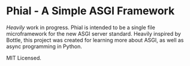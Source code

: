 Phial - A Simple ASGI Framework
=====

_Heavily_ work in progress. Phial is intended to be a single file microframework for the new ASGI server standard. Heavily inspired by Bottle, this project was created for learning more about ASGI, as well as async programming in Python.

MIT Licensed.
